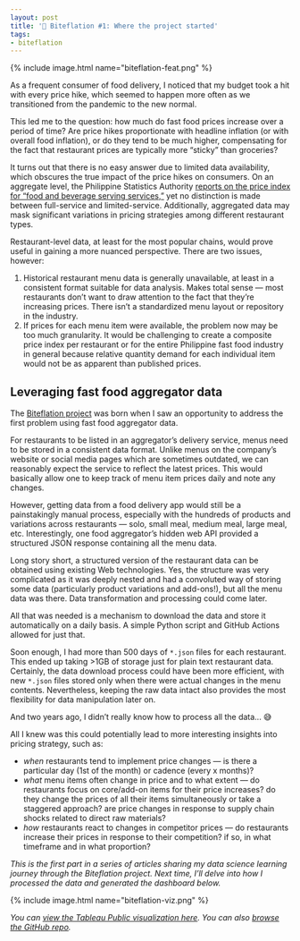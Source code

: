 ```yaml
---
layout: post
title: '🍔 Biteflation #1: Where the project started'
tags:
- biteflation
---
```


{% include image.html name="biteflation-feat.png" %}

As a frequent consumer of food delivery, I noticed that my budget took a hit with every price hike, which seemed to happen more often as we transitioned from the pandemic to the new normal.

This led me to the question: how much do fast food prices increase over a period of time? Are price hikes proportionate with headline inflation (or with overall food inflation), or do they tend to be much higher, compensating for the fact that restaurant prices are typically more “sticky” than groceries?

It turns out that there is no easy answer due to limited data availability, which obscures the true impact of the price hikes on consumers. On an aggregate level, the Philippine Statistics Authority [reports on the price index for “food and beverage serving services,”](https://psa.gov.ph/price-indices/cpi-ir) yet no distinction is made between full-service and limited-service. Additionally, aggregated data may mask significant variations in pricing strategies among different restaurant types.

Restaurant-level data, at least for the most popular chains, would prove useful in gaining a more nuanced perspective. There are two issues, however:

1. Historical restaurant menu data is generally unavailable, at least in a consistent format suitable for data analysis. Makes total sense — most restaurants don’t want to draw attention to the fact that they’re increasing prices. There isn’t a standardized menu layout or repository in the industry.
2. If prices for each menu item were available, the problem now may be too much granularity. It would be challenging to create a composite price index per restaurant or for the entire Philippine fast food industry in general because relative quantity demand for each individual item would not be as apparent than published prices.

## Leveraging fast food aggregator data

The [Biteflation project](https://github.com/chechusiscar/biteflation) was born when I saw an opportunity to address the first problem using fast food aggregator data.

For restaurants to be listed in an aggregator’s delivery service, menus need to be stored in a consistent data format. Unlike menus on the company’s website or social media pages which are sometimes outdated, we can reasonably expect the service to reflect the latest prices. This would basically allow one to keep track of menu item prices daily and note any changes.

However, getting data from a food delivery app would still be a painstakingly manual process, especially with the hundreds of products and variations across restaurants — solo, small meal, medium meal, large meal, etc. Interestingly, one food aggregator’s hidden web API provided a structured JSON response containing all the menu data.

<script src="https://gist.github.com/chechusiscar/5e8dbc2b9db87ff71b166fb430c5b305.js"></script>

Long story short, a structured version of the restaurant data can be obtained using existing Web technologies. Yes, the structure was very complicated as it was deeply nested and had a convoluted way of storing some data (particularly product variations and add-ons!), but all the menu data was there. Data transformation and processing could come later.

All that was needed is a mechanism to download the data and store it automatically on a daily basis. A simple Python script and GitHub Actions allowed for just that.

<script src="https://gist.github.com/chechusiscar/e1c97526965281f26e39dc651d3d8620.js"></script>

Soon enough, I had more than 500 days of `*.json` files for each restaurant. This ended up taking >1GB of storage just for plain text restaurant data. Certainly, the data download process could have been more efficient, with new `*.json` files stored only when there were actual changes in the menu contents. Nevertheless, keeping the raw data intact also provides the most flexibility for data manipulation later on.

And two years ago, I didn’t really know how to process all the data... 😅 

All I knew was this could potentially lead to more interesting insights into pricing strategy, such as:
* *when* restaurants tend to implement price changes — is there a particular day (1st of the month) or cadence (every x months)?
* *what* menu items often change in price and to what extent — do restaurants focus on core/add-on items for their price increases? do they change the prices of all their items simultaneously or take a staggered approach? are price changes in response to supply chain shocks related to direct raw materials?
* *how* restaurants react to changes in competitor prices — do restaurants increase their prices in response to their competition? if so, in what timeframe and in what proportion?

*This is the first part in a series of articles sharing my data science learning journey through the Biteflation project. Next time, I’ll delve into how I processed the data and generated the dashboard below.*

{% include image.html name="biteflation-viz.png" %}

*You can [view the Tableau Public visualization here](https://public.tableau.com/app/profile/chechu.siscar/viz/FastFoodPriceTrends/GraphView). You can also [browse the GitHub repo](https://github.com/chechusiscar/biteflation).*